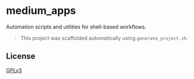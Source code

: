 # medium_apps

Automation scripts and utilities for shell-based workflows.

> This project was scaffolded automatically using `generate_project.sh`.

## License

[GPLv3](LICENSE)
